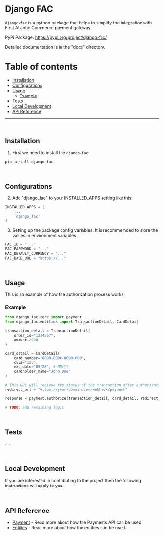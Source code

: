 
# Django FAC 


`django-fac` is a python package that helps to simplify the integration with First Atlantic Commerce payment gateway.

PyPi Package: https://pypi.org/project/django-fac/

Detailed documentation is in the "docs" directory.

Table of contents
=================
<!--ts-->
   * [Installation](#installation)
   * [Configurations](#configurations)
   * [Usage](#usage)
      * [Example](#example)
   * [Tests](#tests)
   * [Local Development](#local-development)
   * [API Reference](#api-reference)
<!--te-->


---

&nbsp;

## Installation

1. First we need to install the `django-fac`:
```bash
pip install django-fac
```

&nbsp;

## Configurations

2. Add "django_fac" to your INSTALLED_APPS setting like this:

```python
INSTALLED_APPS = [
    ...
    'django_fac',
]
```

3. Setting up the package config variables. It is recommemded to store the values in environment variables.

```python
FAC_ID = "..."
FAC_PASSWORD = "..."
FAC_DEFAULT_CURRENCY = "..."
FAC_BASE_URL = "https://..."

```

&nbsp;

## Usage

This is an example of how the authorization process works

### **Example**
```python
from django_fac.core import payment
from django_fac.entities import TransactionDetail, CardDetail

transaction_detail = TransactionDetail(
    order_id="1234567",
    amount=2000
)

card_detail = CardDetail(
    card_number="0000-0000-0000-000", 
    cvv2="123", 
    exp_date="09/28", # MM/YY
    cardholder_name="John Doe"
)

# This URL will recieve the status of the transaction after authorization
redirect_url = "https://your-domain.com/webhook/payment"

response = payment.authorize(transaction_detail, card_detail, redirect_url)

# TODO: add remaining logic
```

&nbsp;

## Tests

....

&nbsp;

## Local Development

If you are interested in contributing to the project then the following instructions will apply to you.

&nbsp;

## API Reference

 - [Payment](docs/api-guide/payment) - Read more about how the Payments API can be used.
 - [Entities](docs/api-guide/entities) - Read more about how the entities can be used.